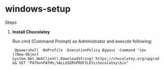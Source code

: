 # windows-setup

Steps

1. **Install Chocolatey**

	Run cmd (Command Prompt) as Administrator and execute following:
	
		@powershell -NoProfile -ExecutionPolicy Bypass -Command "iex ((New-Object System.Net.WebClient).DownloadString('https://chocolatey.org/upgrade.ps1'))" && SET "PATH=%PATH%;%ALLUSERSPROFILE%\chocolatey\bin"
		
		

